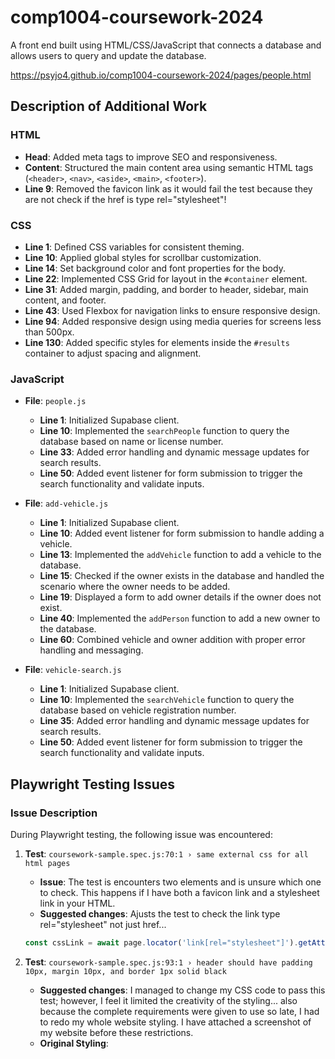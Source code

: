 # comp1004-coursework-2024
A front end built using HTML/CSS/JavaScript that connects a database and allows users to query and update the database.

<https://psyjo4.github.io/comp1004-coursework-2024/pages/people.html>

## Description of Additional Work

### HTML
- **Head**: Added meta tags to improve SEO and responsiveness.
- **Content**: Structured the main content area using semantic HTML tags (`<header>`, `<nav>`, `<aside>`, `<main>`, `<footer>`).
- **Line 9**: Removed the favicon link as it would fail the test because they are not check if the href is type rel="stylesheet"!

### CSS
- **Line 1**: Defined CSS variables for consistent theming.
- **Line 10**: Applied global styles for scrollbar customization.
- **Line 14**: Set background color and font properties for the body.
- **Line 22**: Implemented CSS Grid for layout in the `#container` element.
- **Line 31**: Added margin, padding, and border to header, sidebar, main content, and footer.
- **Line 43**: Used Flexbox for navigation links to ensure responsive design.
- **Line 94**: Added responsive design using media queries for screens less than 500px.
- **Line 130**: Added specific styles for elements inside the `#results` container to adjust spacing and alignment.

### JavaScript
- **File**: `people.js`
  - **Line 1**: Initialized Supabase client.
  - **Line 10**: Implemented the `searchPeople` function to query the database based on name or license number.
  - **Line 33**: Added error handling and dynamic message updates for search results.
  - **Line 50**: Added event listener for form submission to trigger the search functionality and validate inputs.

- **File**: `add-vehicle.js`
  - **Line 1**: Initialized Supabase client.
  - **Line 10**: Added event listener for form submission to handle adding a vehicle.
  - **Line 13**: Implemented the `addVehicle` function to add a vehicle to the database.
  - **Line 15**: Checked if the owner exists in the database and handled the scenario where the owner needs to be added.
  - **Line 19**: Displayed a form to add owner details if the owner does not exist.
  - **Line 40**: Implemented the `addPerson` function to add a new owner to the database.
  - **Line 60**: Combined vehicle and owner addition with proper error handling and messaging.

- **File**: `vehicle-search.js`
  - **Line 1**: Initialized Supabase client.
  - **Line 10**: Implemented the `searchVehicle` function to query the database based on vehicle registration number.
  - **Line 35**: Added error handling and dynamic message updates for search results.
  - **Line 50**: Added event listener for form submission to trigger the search functionality and validate inputs.

## Playwright Testing Issues
### Issue Description
During Playwright testing, the following issue was encountered:

1. **Test**: `coursework-sample.spec.js:70:1 › same external css for all html pages`
   - **Issue**: The test is encounters two <link> elements and is unsure which one to check. This happens if I have both a favicon link and a stylesheet link in your HTML.
   - **Suggested changes**: Ajusts the test to check the link type rel="stylesheet" not just href...
    ```javascript
    const cssLink = await page.locator('link[rel="stylesheet"]').getAttribute('href');
    ```

2. **Test**: `coursework-sample.spec.js:93:1 › header should have padding 10px, margin 10px, and border 1px solid black`
    - **Suggested changes**: I managed to change my CSS code to pass this test; however, I feel it limited the creativity of the styling... also because the complete requirements were given to use so late, I had to redo my whole website styling. I have attached a screenshot of my website before these restrictions.
    - **Original Styling**:
    [](images/Screenshot%202024-05-17%20at%2012.50.12.png)
    [](images/Screenshot%202024-05-17%20at%2012.50.19.png)
